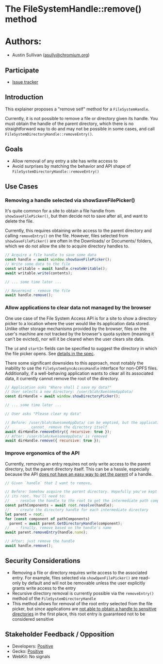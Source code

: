 # The FileSystemHandle::remove() method

# Authors:

* Austin Sullivan (asully@chromium.org)

## Participate

* [Issue tracker](https://github.com/whatwg/fs/issues)

## Introduction

This explainer proposes a "remove self" method for a `FileSystemHandle`.

Currently, it is not possible to remove a file or directory given its handle.
You must obtain the handle of the parent directory, which there is no
straightforward way to do and may not be possible in some cases, and call
`FileSystemDirectoryHandle::removeEntry()`.

## Goals

* Allow removal of any entry a site has write access to
* Avoid surprises by matching the behavior and API shape of
  `FileSystemDirectoryHandle::removeEntry()`

## Use Cases

### Removing a handle selected via showSaveFilePicker()

It's quite common for a site to obtain a file handle from
`showSaveFilePicker()`, but then decide not to save after all, and want
to delete the file.

Currently, this requires obtaining write access to the parent directory and
calling `removeEntry()` on the file. However, files selected from
`showSaveFilePicker()` are often in the Downloads/ or Documents/ folders, which
we do not allow the site to acquire directory handles to.

```javascript
// Acquire a file handle to save some data
const handle = await window.showSaveFilePicker();
// Write some data to the file
const writable = await handle.createWritable();
await writable.write(contents);

// ... some time later ...

// Nevermind - remove the file
await handle.remove();
```

### Allow applications to clear data not managed by the browser

One use case of the File System Access API is for a site to show a directory
picker to a location where the user would like its application data stored.
Unlike other storage mechanisms provided by the browser, files on the user's
machine are not tracked by the browser's quota system (meaning it can't be
evicted), nor will it be cleared when the user clears site data.

The `id` and `startIn` fields can be specified to suggest the directory in
which the file picker opens. See
[details in the spec](https://wicg.github.io/file-system-access/#api-filepickeroptions-starting-directory).

There some significant downsides to this approach, most notably the inability
to use the `FileSystemSyncAccessHandle` interface for non-OPFS files.
Additionally, if a well-behaving application wants to clear all its associated
data, it currently cannot remove the root of the directory. 

```javascript
// Application asks "Where shall I save my data?"
// User selects a new directory: /user/blah/AwesomeAppData/
const dirHandle = await window.showDirectoryPicker();

// ... some time later ...

// User asks "Please clear my data"

// Before: /user/blah/AwesomeAppData/ can be emptied, but the application
//         _cannot_ remove the directory itself
await dirHandle.removeEntry({ recursive: true });
// After: /user/blah/AwesomeAppData/ is removed
await dirHandle.remove({ recursive: true });
```

### Improve ergonomics of the API

Currently, removing an entry requires not only write access to the parent
directory, but the parent directory itself. This can be a hassle, especially
because the API [does not have an easy way to get the parent](https://github.com/whatwg/fs/issues/38)
of a handle.

```javascript
// Given `handle` that I want to remove…

// Before: Somehow acquire the parent directory. Hopefully you've kept around
// its root. You'll need to:
//   - resolve the handle to the root to get the intermediate path components
const pathComponents = await root.resolve(handle);
//   - create the directory handle for each intermediate directory
let parent = root;
for (const component of pathComponents)
  parent = await parent.GetDirectoryHandle(component);
//   - finally, remove based on the handle's name
await parent.removeEntry(handle.name);

// After: just remove the handle
await handle.remove();
```

## Security Considerations

* Removing a file or directory requires write access to the associated entry.
  For example, files selected via `showOpenFilePicker()` are read-only by
  default and will not be removable unless the user explicitly grants write
  access to the entry
* Recursive directory removal is currently possible via the `removeEntry()`
  method of the `FileSystemDirectoryHandle`
* This method allows for removal of the root entry selected from the file
  picker, but since applications are
  [not able to obtain a handle to sensitive directories](https://github.com/WICG/file-system-access/blob/main/security-privacy-questionnaire.md#26-what-information-from-the-underlying-platform-eg-configuration-data-is-exposed-by-this-specification-to-an-origin)
  in the first place, this root entry is guaranteed not to be considered
  sensitive

## Stakeholder Feedback / Opposition

* Developers: [Positive](https://github.com/WICG/file-system-access/issues/214)
* Gecko: [Positive](https://github.com/WICG/file-system-access/pull/283#issuecomment-1036085470)
* WebKit: No signals
